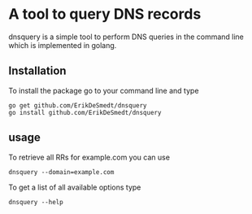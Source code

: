 # A tool to query DNS records

dnsquery is a simple tool to perform DNS queries in the command line which is implemented in golang.

## Installation

To install the package go to your command line and type

```
go get github.com/ErikDeSmedt/dnsquery
go install github.com/ErikDeSmedt/dnsquery
```

## usage

To retrieve all RRs for example.com you can use

```
dnsquery --domain=example.com 
```

To get a list of all available options type

```
dnsquery --help
```



